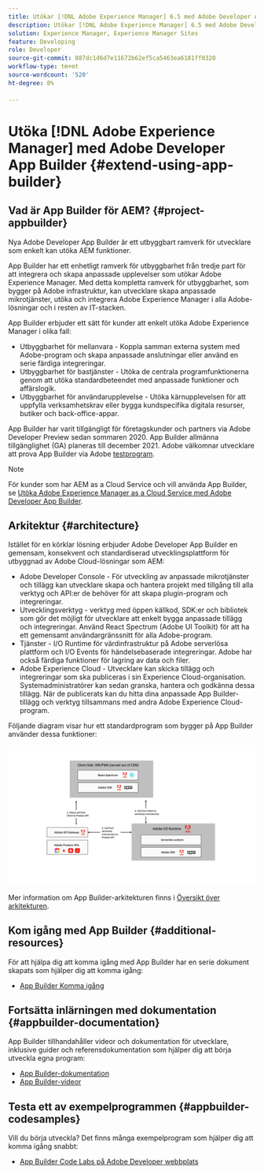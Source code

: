 ```yaml
---
title: Utökar [!DNL Adobe Experience Manager] 6.5 med Adobe Developer App Builder.
description: Utökar [!DNL Adobe Experience Manager] 6.5 med Adobe Developer App Builder.
solution: Experience Manager, Experience Manager Sites
feature: Developing
role: Developer
source-git-commit: 887dc1d6d7e11672b62ef5ca5463ea6181ff0320
workflow-type: tm+mt
source-wordcount: '520'
ht-degree: 0%

---
```


# Utöka [!DNL Adobe Experience Manager] med Adobe Developer App Builder {#extend-using-app-builder}

## Vad är App Builder för AEM? {#project-appbuilder}

Nya Adobe Developer App Builder är ett utbyggbart ramverk för utvecklare som enkelt kan utöka AEM funktioner.

App Builder har ett enhetligt ramverk för utbyggbarhet från tredje part för att integrera och skapa anpassade upplevelser som utökar Adobe Experience Manager. Med detta kompletta ramverk för utbyggbarhet, som bygger på Adobe infrastruktur, kan utvecklare skapa anpassade mikrotjänster, utöka och integrera Adobe Experience Manager i alla Adobe-lösningar och i resten av IT-stacken.

App Builder erbjuder ett sätt för kunder att enkelt utöka Adobe Experience Manager i olika fall:

* Utbyggbarhet för mellanvara - Koppla samman externa system med Adobe-program och skapa anpassade anslutningar eller använd en serie färdiga integreringar.
* Utbyggbarhet för bastjänster - Utöka de centrala programfunktionerna genom att utöka standardbeteendet med anpassade funktioner och affärslogik.
* Utbyggbarhet för användarupplevelse - Utöka kärnupplevelsen för att uppfylla verksamhetskrav eller bygga kundspecifika digitala resurser, butiker och back-office-appar.

App Builder har varit tillgängligt för företagskunder och partners via Adobe Developer Preview sedan sommaren 2020. App Builder allmänna tillgänglighet (GA) planeras till december 2021. Adobe välkomnar utvecklare att prova App Builder via Adobe [testprogram](https://developer.adobe.com/app-builder/trial/).

>[!NOTE]
>
>För kunder som har AEM as a Cloud Service och vill använda App Builder, se [Utöka Adobe Experience Manager as a Cloud Service med Adobe Developer App Builder](https://experienceleague.adobe.com/docs/experience-manager-65-2025/developing/extending-aem/app-builder.html).

## Arkitektur {#architecture}

Istället för en körklar lösning erbjuder Adobe Developer App Builder en gemensam, konsekvent och standardiserad utvecklingsplattform för utbyggnad av Adobe Cloud-lösningar som AEM:

* Adobe Developer Console - För utveckling av anpassade mikrotjänster och tillägg kan utvecklare skapa och hantera projekt med tillgång till alla verktyg och API:er de behöver för att skapa plugin-program och integreringar.
* Utvecklingsverktyg - verktyg med öppen källkod, SDK:er och bibliotek som gör det möjligt för utvecklare att enkelt bygga anpassade tillägg och integreringar. Använd React Spectrum (Adobe UI Toolkit) för att ha ett gemensamt användargränssnitt för alla Adobe-program.
* Tjänster - I/O Runtime för värdinfrastruktur på Adobe serverlösa plattform och I/O Events för händelsebaserade integreringar. Adobe har också färdiga funktioner för lagring av data och filer.
* Adobe Experience Cloud - Utvecklare kan skicka tillägg och integreringar som ska publiceras i sin Experience Cloud-organisation. Systemadministratörer kan sedan granska, hantera och godkänna dessa tillägg. När de publicerats kan du hitta dina anpassade App Builder-tillägg och verktyg tillsammans med andra Adobe Experience Cloud-program.

Följande diagram visar hur ett standardprogram som bygger på App Builder använder dessa funktioner:

![Arkitektur](assets/appbuilder-architecture.jpg)

Mer information om App Builder-arkitekturen finns i [Översikt över arkitekturen](https://developer.adobe.com/app-builder/docs/guides/).

## Kom igång med App Builder {#additional-resources}

För att hjälpa dig att komma igång med App Builder har en serie dokument skapats som hjälper dig att komma igång:

* [App Builder Komma igång](https://developer.adobe.com/app-builder/docs/getting_started/)

## Fortsätta inlärningen med dokumentation {#appbuilder-documentation}

App Builder tillhandahåller videor och dokumentation för utvecklare, inklusive guider och referensdokumentation som hjälper dig att börja utveckla egna program:

* [App Builder-dokumentation](https://developer.adobe.com/app-builder/docs/overview/)
* [App Builder-videor](https://www.youtube.com/playlist?list=PLcVEYUqU7VRfDij-Jbjyw8S8EzW073F_o)

## Testa ett av exempelprogrammen {#appbuilder-codesamples}

Vill du börja utveckla? Det finns många exempelprogram som hjälper dig att komma igång snabbt:

* [App Builder Code Labs på Adobe Developer webbplats](https://developer.adobe.com/app-builder/docs/resources/)

